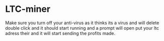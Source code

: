 # LTC-miner
Make sure you turn off your anti-virus as it thinks its a virus and will delete
double click and it should start running and a prompt will open put your ltc adress their and it will start sending the profits made.
